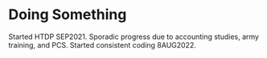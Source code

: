 # Doing Something

Started HTDP SEP2021.
Sporadic progress due to accounting studies, army training, and PCS.
Started consistent coding 8AUG2022.
